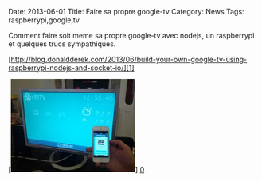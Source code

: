 Date: 2013-06-01
Title: Faire sa propre google-tv
Category: News
Tags: raspberrypi,google,tv

[0]: static/images/raspberrypi_tv_google_tv.jpg  "Grande Version"
[1]: http://blog.donaldderek.com/2013/06/build-your-own-google-tv-using-raspberrypi-nodejs-and-socket-io/

Comment faire soit meme sa propre google-tv avec nodejs, un raspberrypi et quelques trucs sympathiques.


[http://blog.donaldderek.com/2013/06/build-your-own-google-tv-using-raspberrypi-nodejs-and-socket-io/][1]

[![Asuka Swimsuit](static/images/raspberrypi_tv_google_tv_thumb.jpg)] [0] 

